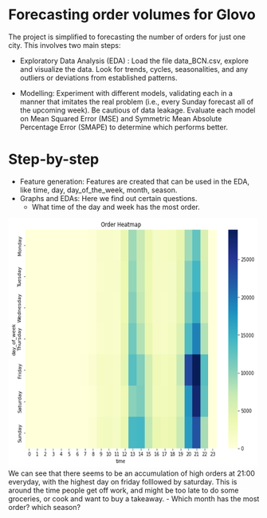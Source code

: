 # Forecasting order volumes for Glovo
The project is simplified to forecasting the number of orders for just one city. This involves two main steps:

* Exploratory Data Analysis (EDA) : Load the file data_BCN.csv, explore and visualize the data. Look for trends, cycles, seasonalities, and any outliers or deviations from established patterns.

* Modelling: Experiment with different models, validating each in a manner that imitates the real problem (i.e., every Sunday forecast all of the upcoming week). Be cautious of data leakage. Evaluate each model on Mean Squared Error (MSE) and Symmetric Mean Absolute Percentage Error (SMAPE) to determine which performs better.

# Step-by-step
* Feature generation: Features are created that can be used in the EDA, like time, day, day_of_the_week, month, season.
* Graphs and EDAs: Here we find out certain questions.
  - What time of the day and week has the most order.
  
<img align="centre" width="500" height="500" src="https://github.com/baksben/Predicting-orders-for-Glovo/blob/main/output.png">
We can see that there seems to be an accumulation of high orders at 21:00 everyday, with the highest day on friday folllowed by saturday. This is around the time people get off work, and might be too late to do some groceries, or cook and want to buy a takeaway.
  - Which month has the most order? which season?
